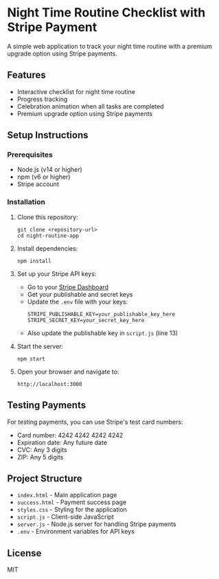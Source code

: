 # Night Time Routine Checklist with Stripe Payment

A simple web application to track your night time routine with a premium upgrade option using Stripe payments.

## Features

- Interactive checklist for night time routine
- Progress tracking
- Celebration animation when all tasks are completed
- Premium upgrade option using Stripe payments

## Setup Instructions

### Prerequisites

- Node.js (v14 or higher)
- npm (v6 or higher)
- Stripe account

### Installation

1. Clone this repository:
   ```
   git clone <repository-url>
   cd night-routine-app
   ```

2. Install dependencies:
   ```
   npm install
   ```

3. Set up your Stripe API keys:
   - Go to your [Stripe Dashboard](https://dashboard.stripe.com/)
   - Get your publishable and secret keys
   - Update the `.env` file with your keys:
     ```
     STRIPE_PUBLISHABLE_KEY=your_publishable_key_here
     STRIPE_SECRET_KEY=your_secret_key_here
     ```
   - Also update the publishable key in `script.js` (line 13)

4. Start the server:
   ```
   npm start
   ```

5. Open your browser and navigate to:
   ```
   http://localhost:3000
   ```

## Testing Payments

For testing payments, you can use Stripe's test card numbers:

- Card number: 4242 4242 4242 4242
- Expiration date: Any future date
- CVC: Any 3 digits
- ZIP: Any 5 digits

## Project Structure

- `index.html` - Main application page
- `success.html` - Payment success page
- `styles.css` - Styling for the application
- `script.js` - Client-side JavaScript
- `server.js` - Node.js server for handling Stripe payments
- `.env` - Environment variables for API keys

## License

MIT 